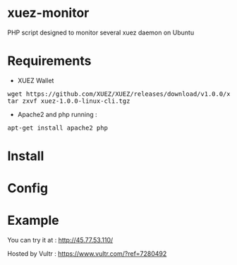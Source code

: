 # xuez-monitor

PHP script designed to monitor several xuez daemon on Ubuntu

# Requirements

- XUEZ Wallet
<pre>
wget https://github.com/XUEZ/XUEZ/releases/download/v1.0.0/xuez-1.0.0-linux-cli.tgz
tar zxvf xuez-1.0.0-linux-cli.tgz
</pre>
- Apache2 and php running :

<pre>apt-get install apache2 php</pre>

# Install


# Config


# Example 

You can try it at : http://45.77.53.110/

Hosted by Vultr : https://www.vultr.com/?ref=7280492
